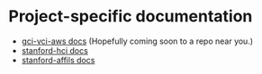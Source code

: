 # Project-specific documentation

- [gci-vci-aws docs]() (Hopefully coming soon to a repo near you.)
- [stanford-hci docs](https://github.com/ClinGen/stanford-affils/tree/main/doc)
- [stanford-affils docs](https://github.com/ClinGen/stanford-hci/tree/main/doc)